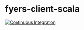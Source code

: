 # fyers-client-scala
[![Continuous Integration](https://github.com/Kelvin-Trambadiya/fyers-client-scala/actions/workflows/scala.yml/badge.svg?branch=main)](https://github.com/Kelvin-Trambadiya/fyers-client-scala/actions/workflows/scala.yml)
